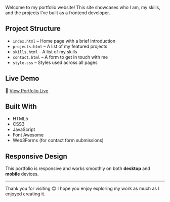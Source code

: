 Welcome to my portfolio website!
This site showcases who I am, my skills, and the projects I’ve built as a frontend developer.

##  Project Structure

- `index.html` – Home page with a brief introduction
- `projects.html` – A list of my featured projects
- `skills.html` - A list of my skills
- `contact.html` – A form to get in touch with me
- `style.css` – Styles used across all pages

##  Live Demo

🔗 [View Portfolio Live](https://mariamabdulhaleem33.github.io/Portfolio/)

##  Built With

- HTML5
- CSS3
- JavaScript
- Font Awesome
- Web3Forms (for contact form submissions)

##  Responsive Design

This portfolio is responsive and works smoothly on both **desktop** and **mobile** devices.

---

Thank you for visiting 😊
I hope you enjoy exploring my work as much as I enjoyed creating it. 
